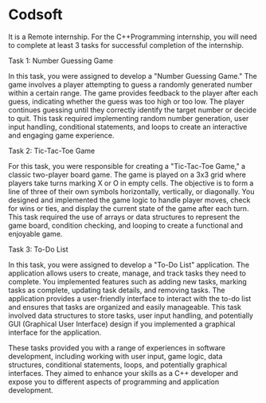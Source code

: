 # Codsoft
It is a Remote internship. For the C++Programming internship, you will need to complete at least 3 tasks for successful completion of the internship.

Task 1: Number Guessing Game

In this task, you were assigned to develop a "Number Guessing Game." The game involves a player attempting to guess a randomly generated number within a certain range. The game provides feedback to the player after each guess, indicating whether the guess was too high or too low. The player continues guessing until they correctly identify the target number or decide to quit. This task required implementing random number generation, user input handling, conditional statements, and loops to create an interactive and engaging game experience.

Task 2: Tic-Tac-Toe Game

For this task, you were responsible for creating a "Tic-Tac-Toe Game," a classic two-player board game. The game is played on a 3x3 grid where players take turns marking X or O in empty cells. The objective is to form a line of three of their own symbols horizontally, vertically, or diagonally. You designed and implemented the game logic to handle player moves, check for wins or ties, and display the current state of the game after each turn. This task required the use of arrays or data structures to represent the game board, condition checking, and looping to create a functional and enjoyable game.

Task 3: To-Do List

In this task, you were assigned to develop a "To-Do List" application. The application allows users to create, manage, and track tasks they need to complete. You implemented features such as adding new tasks, marking tasks as complete, updating task details, and removing tasks. The application provides a user-friendly interface to interact with the to-do list and ensures that tasks are organized and easily manageable. This task involved data structures to store tasks, user input handling, and potentially GUI (Graphical User Interface) design if you implemented a graphical interface for the application.

These tasks provided you with a range of experiences in software development, including working with user input, game logic, data structures, conditional statements, loops, and potentially graphical interfaces. They aimed to enhance your skills as a C++ developer and expose you to different aspects of programming and application development.

